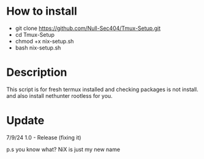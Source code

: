 # How to install

- git clone https://github.com/Null-Sec404/Tmux-Setup.git
- cd Tmux-Setup
- chmod +x nix-setup.sh
- bash nix-setup.sh

# Description
This script is for fresh termux installed and checking packages is not install.
and also install nethunter rootless for you.

# Update
7/9/24
1.0 - Release (fixing it)

p.s you know what? NiX is just my new name
